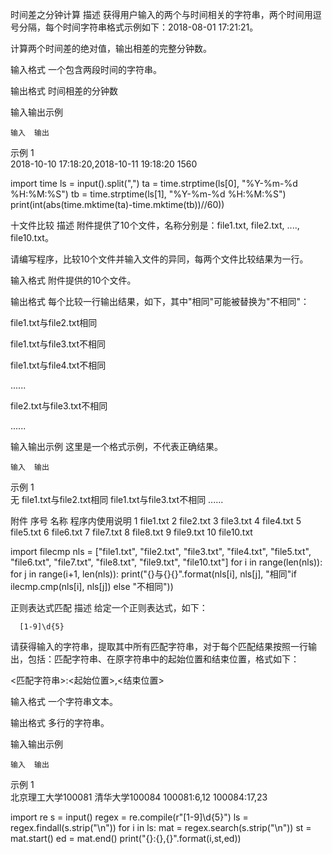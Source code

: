 时间差之分钟计算
描述
获得用户输入的两个与时间相关的字符串，两个时间用逗号分隔，每个时间字符串格式示例如下：2018-08-01 17:21:21。

计算两个时间差的绝对值，输出相差的完整分钟数。

输入格式
一个包含两段时间的字符串。

输出格式
时间相差的分钟数

输入输出示例
 

 	输入	输出
示例 1	
2018-10-10 17:18:20,2018-10-11 19:18:20
1560

import time
ls = input().split(",")
ta = time.strptime(ls[0], "%Y-%m-%d %H:%M:%S")
tb = time.strptime(ls[1], "%Y-%m-%d %H:%M:%S")
print(int(abs(time.mktime(ta)-time.mktime(tb))//60))

十文件比较
描述
附件提供了10个文件，名称分别是：file1.txt, file2.txt, ...., file10.txt。

请编写程序，比较10个文件并输入文件的异同，每两个文件比较结果为一行。

输入格式
附件提供的10个文件。

输出格式
每个比较一行输出结果，如下，其中"相同"可能被替换为"不相同"：

file1.txt与file2.txt相同

file1.txt与file3.txt不相同

file1.txt与file4.txt不相同

......

file2.txt与file3.txt不相同

......

 

输入输出示例
这里是一个格式示例，不代表正确结果。

 	输入	输出
示例 1	
无
file1.txt与file2.txt相同
file1.txt与file3.txt不相同
......
 

附件
序号
名称 程序内使用说明
1
file1.txt
2
file2.txt
3
file3.txt
4
file4.txt
5
file5.txt
6
file6.txt
7
file7.txt
8
file8.txt
9
file9.txt
10
file10.txt

import filecmp
nls = ["file1.txt", "file2.txt", "file3.txt", "file4.txt", "file5.txt", "file6.txt", "file7.txt", "file8.txt", "file9.txt", "file10.txt"]
for i in range(len(nls)):
    for j in range(i+1, len(nls)):
        print("{}与{}{}".format(nls[i], nls[j], "相同"if ilecmp.cmp(nls[i], nls[j]) else "不相同"))

正则表达式匹配
描述
给定一个正则表达式，如下：

      [1-9]\d{5}

请获得输入的字符串，提取其中所有匹配字符串，对于每个匹配结果按照一行输出，包括：匹配字符串、在原字符串中的起始位置和结束位置，格式如下：

<匹配字符串>:<起始位置>,<结束位置>

输入格式
一个字符串文本。

输出格式
多行的字符串。

输入输出示例
 

 	输入	输出
示例 1	
北京理工大学100081 清华大学100084
100081:6,12
100084:17,23

import re
s = input()
regex = re.compile(r"[1-9]\d{5}")
ls = regex.findall(s.strip("\n"))
for i in ls:
    mat = regex.search(s.strip("\n"))
    st = mat.start()
    ed = mat.end()
    print("{}:{},{}".format(i,st,ed))
